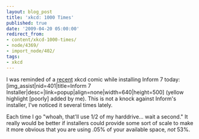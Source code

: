 ```yaml
---
layout: blog_post
title: 'xkcd: 1000 Times'
published: true
date: '2009-04-20 05:00:00'
redirect_from:
- content/xkcd-1000-times/
- node/4369/
- import_node/402/
tags:
- xkcd
---
```


I was reminded of a [recent](http://xkcd.org/558/) xkcd comic while installing Inform 7 today: [img_assist|nid=401|title=Inform 7 Installer|desc=|link=popup|align=none|width=640|height=500] (yellow highlight [poorly] added by me). This is not a knock against Inform's installer, I've noticed it several times lately. 

Each time I go "whoah, that'll use 1/2 of my harddrive... wait a second." It really would be better if installers could provide some sort of scale to make it more obvious that you are using .05% of your available space, *not* 53%.
